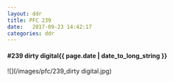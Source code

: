```yaml
---
layout: ddr
title: PFC 239
date:   2017-09-23 14:42:17
categories: ddr
---
```


#### **#239** dirty digital<span class="pull-right">{{ page.date | date_to_long_string }}</span>
![](/images/pfc/239_dirty digital.jpg)
